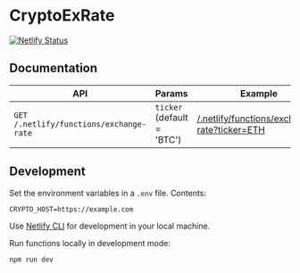 # CryptoExRate

[![Netlify Status](https://api.netlify.com/api/v1/badges/1cf4049a-38a8-431f-b46e-458702ae81b4/deploy-status)](https://app.netlify.com/sites/cryptoexrate/deploys)

## Documentation

| API  | Params | Example |
| ---- | ------ | ------- |
| `GET /.netlify/functions/exchange-rate` | `ticker` (default = 'BTC') |  [/.netlify/functions/exchange-rate?ticker=ETH](https://cryptoexrate.netlify.app/.netlify/functions/exchange-rate?ticker=ETH)  |

## Development

Set the environment variables in a `.env` file. Contents:

```
CRYPTO_HOST=https://example.com
```

Use [Netlify CLI](https://docs.netlify.com/cli/get-started/) for development in your local machine.

Run functions locally in development mode:

```bash
npm run dev
```
